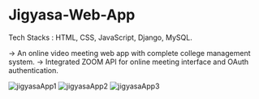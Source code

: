 # Jigyasa-Web-App

Tech Stacks : HTML, CSS, JavaScript, Django, MySQL.

-> An online video meeting web app with complete college management system.
-> Integrated ZOOM API for online meeting interface and OAuth authentication.

![jigyasaApp1](https://user-images.githubusercontent.com/61105948/166155094-1d7c821c-34dd-4f89-960a-04be38b42029.png)
![jigyasaApp2](https://user-images.githubusercontent.com/61105948/166155101-b1a46f90-df6e-48f0-9c1c-fb05e7aa3448.png)
![jigyasaApp3](https://user-images.githubusercontent.com/61105948/166155102-7a02e5ac-fdd4-4785-b569-0966c775eceb.png)
